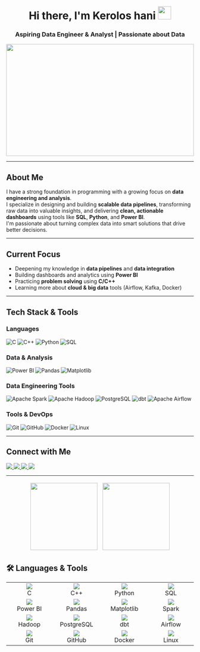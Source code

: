 <h1 align="center">
  Hi there, I'm Kerolos hani <img src="https://media.giphy.com/media/hvRJCLFzcasrR4ia7z/giphy.gif" width="35px" />
</h1>

<h3 align="center">Aspiring Data Engineer & Analyst | Passionate about Data </h3>

<p align="center">
  <img src="https://media2.giphy.com/media/v1.Y2lkPTc5MGI3NjExeTVjcWpqMDNwNnZveW43cHJ0OWRvcGRzOWo0ZXFqc2RmMDdndWJ3ZSZlcD12MV9pbnRlcm5hbF9naWZfYnlfaWQmY3Q9Zw/gVlgj80ZLp9yo/giphy.gif" width="100%" height="300"/>
</p>

---

##  About Me  

I have a strong foundation in programming with a growing focus on **data engineering and analysis**.  
I specialize in designing and building **scalable data pipelines**, transforming raw data into valuable insights, and delivering **clean, actionable dashboards** using tools like **SQL**, **Python**, and **Power BI**.  
I'm passionate about turning complex data into smart solutions that drive better decisions.

---

##  Current Focus  

- Deepening my knowledge in **data pipelines** and **data integration**  
- Building dashboards and analytics using **Power BI**  
- Practicing **problem solving** using **C/C++**  
- Learning more about **cloud & big data** tools (Airflow, Kafka, Docker)  

---

##  Tech Stack & Tools  

### Languages  
![C](https://img.shields.io/badge/C-00599C?logo=c&logoColor=white)
![C++](https://img.shields.io/badge/C++-00599C?logo=cplusplus&logoColor=white)
![Python](https://img.shields.io/badge/-Python-3776AB?logo=python&logoColor=white)
![SQL](https://img.shields.io/badge/-SQL-025E8C?logo=postgresql&logoColor=white)

### Data & Analysis  
![Power BI](https://img.shields.io/badge/-Power%20BI-F2C811?logo=powerbi&logoColor=black)
![Pandas](https://img.shields.io/badge/-Pandas-150458?logo=pandas&logoColor=white)
![Matplotlib](https://img.shields.io/badge/Matplotlib-000000?logo=matplotlib&logoColor=white)

### Data Engineering Tools  
![Apache Spark](https://img.shields.io/badge/-Apache%20Spark-E25A1C?logo=apachespark&logoColor=white)
![Apache Hadoop](https://img.shields.io/badge/-Apache%20Hadoop-66CCFF?logo=apache&logoColor=black)
![PostgreSQL](https://img.shields.io/badge/-PostgreSQL-336791?logo=postgresql&logoColor=white)
![dbt](https://img.shields.io/badge/-dbt-FF694B?logo=dbt&logoColor=white)
![Apache Airflow](https://img.shields.io/badge/-Apache%20Airflow-017CEE?logo=apacheairflow&logoColor=white)

### Tools & DevOps  
![Git](https://img.shields.io/badge/-Git-F05032?logo=git&logoColor=white)
![GitHub](https://img.shields.io/badge/-GitHub-181717?logo=github&logoColor=white)
![Docker](https://img.shields.io/badge/-Docker-2496ED?logo=docker&logoColor=white)
![Linux](https://img.shields.io/badge/-Linux-FCC624?logo=linux&logoColor=black)

---

##  Connect with Me  

<p >
  <a href="mailto:keroloshani474@gmail.com">
    <img src="https://img.shields.io/badge/Gmail-D14836?style=flat-rounded&logo=gmail&logoColor=white"/>
  </a>
  <a href="https://github.com/keroloshany47">
    <img src="https://img.shields.io/badge/GitHub-181717?style=flat-rounded&logo=github&logoColor=white"/>
  </a>
  <a href="https://wa.me/201205887142">
    <img src="https://img.shields.io/badge/WhatsApp-25D366?style=flat-rounded&logo=whatsapp&logoColor=white"/>
  </a>
  <a href="https://www.linkedin.com/in/keroloshani-data/">
    <img src="https://img.shields.io/badge/LinkedIn-0077B5?style=flat-rounded&logo=linkedin&logoColor=white"/>
  </a>
</p>


---

<!--
<p align="center">
  <!-- GitHub Stats -->
 <!-- <img src="https://github-readme-stats.vercel.app/api?username=keroloshany47&show_icons=true&theme=radical&hide_border=true&bg_color=0D1117&title_color=00E6FE&icon_color=00E6FE" height="180"/>
  -->

<p align="center">
  <!-- Streak Stats -->
  <img src="https://github-readme-streak-stats.herokuapp.com?user=keroloshany47&theme=radical&hide_border=true&background=0D1117&ring=00E6FE&fire=FF0080&currStreakLabel=00E6FE" height="180" style="display:inline-block; margin: 5px;"/>

  <!-- Top Languages -->
  <img src="https://github-readme-stats.vercel.app/api/top-langs/?username=keroloshany47&layout=compact&theme=radical&hide_border=true&bg_color=0D1117&title_color=00E6FE" height="180" style="display:inline-block; margin: 5px;"/>
</p>

## 🛠️ Languages & Tools  

<p align="center">
  <table>
    <tr>
      <td align="center" width="120">
        <img src="https://img.shields.io/badge/C-00599C?logo=c&logoColor=white" /><br>C
      </td>
      <td align="center" width="120">
        <img src="https://img.shields.io/badge/C++-00599C?logo=cplusplus&logoColor=white" /><br>C++
      </td>
      <td align="center" width="120">
        <img src="https://img.shields.io/badge/-Python-3776AB?logo=python&logoColor=white" /><br>Python
      </td>
      <td align="center" width="120">
        <img src="https://img.shields.io/badge/-SQL-025E8C?logo=postgresql&logoColor=white" /><br>SQL
      </td>
    </tr>
    <tr>
      <td align="center" width="120">
        <img src="https://img.shields.io/badge/-Power%20BI-F2C811?logo=powerbi&logoColor=black" /><br>Power BI
      </td>
      <td align="center" width="120">
        <img src="https://img.shields.io/badge/-Pandas-150458?logo=pandas&logoColor=white" /><br>Pandas
      </td>
      <td align="center" width="120">
        <img src="https://img.shields.io/badge/Matplotlib-000000?logo=matplotlib&logoColor=white" /><br>Matplotlib
      </td>
      <td align="center" width="120">
        <img src="https://img.shields.io/badge/-Apache%20Spark-E25A1C?logo=apachespark&logoColor=white" /><br>Spark
      </td>
    </tr>
    <tr>
      <td align="center" width="120">
        <img src="https://img.shields.io/badge/-Apache%20Hadoop-66CCFF?logo=apache&logoColor=black" /><br>Hadoop
      </td>
      <td align="center" width="120">
        <img src="https://img.shields.io/badge/-PostgreSQL-336791?logo=postgresql&logoColor=white" /><br>PostgreSQL
      </td>
      <td align="center" width="120">
        <img src="https://img.shields.io/badge/-dbt-FF694B?logo=dbt&logoColor=white" /><br>dbt
      </td>
      <td align="center" width="120">
        <img src="https://img.shields.io/badge/-Apache%20Airflow-017CEE?logo=apacheairflow&logoColor=white" /><br>Airflow
      </td>
    </tr>
    <tr>
      <td align="center" width="120">
        <img src="https://img.shields.io/badge/-Git-F05032?logo=git&logoColor=white" /><br>Git
      </td>
      <td align="center" width="120">
        <img src="https://img.shields.io/badge/-GitHub-181717?logo=github&logoColor=white" /><br>GitHub
      </td>
      <td align="center" width="120">
        <img src="https://img.shields.io/badge/-Docker-2496ED?logo=docker&logoColor=white" /><br>Docker
      </td>
      <td align="center" width="120">
        <img src="https://img.shields.io/badge/-Linux-FCC624?logo=linux&logoColor=black" /><br>Linux
      </td>
    </tr>
  </table>
</p>

